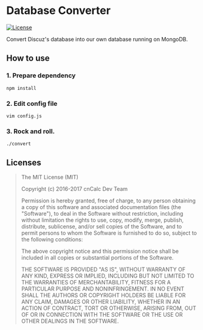 Database Converter
==================

[![License](https://img.shields.io/github/license/mashape/apistatus.svg?maxAge=2592000)](LICENSE)

Convert Discuz's database into our own database running on MongoDB.

## How to use

### 1. Prepare dependency

```
npm install
```

### 2. Edit config file

```
vim config.js
```

### 3. Rock and roll.

```
./convert
```

## Licenses
>The MIT License (MIT)
>
>Copyright (c) 2016-2017 cnCalc Dev Team
>
>Permission is hereby granted, free of charge, to any person obtaining a copy
>of this software and associated documentation files (the "Software"), to deal
>in the Software without restriction, including without limitation the rights
>to use, copy, modify, merge, publish, distribute, sublicense, and/or sell
>copies of the Software, and to permit persons to whom the Software is
>furnished to do so, subject to the following conditions:
>
>The above copyright notice and this permission notice shall be included in
>all copies or substantial portions of the Software.
>
>THE SOFTWARE IS PROVIDED "AS IS", WITHOUT WARRANTY OF ANY KIND, EXPRESS OR
>IMPLIED, INCLUDING BUT NOT LIMITED TO THE WARRANTIES OF MERCHANTABILITY,
>FITNESS FOR A PARTICULAR PURPOSE AND NONINFRINGEMENT. IN NO EVENT SHALL THE
>AUTHORS OR COPYRIGHT HOLDERS BE LIABLE FOR ANY CLAIM, DAMAGES OR OTHER
>LIABILITY, WHETHER IN AN ACTION OF CONTRACT, TORT OR OTHERWISE, ARISING FROM,
>OUT OF OR IN CONNECTION WITH THE SOFTWARE OR THE USE OR OTHER DEALINGS IN
>THE SOFTWARE.